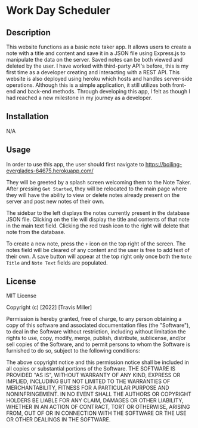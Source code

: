 # Work Day Scheduler

## Description

This website functions as a basic note taker app. It allows users to create a note with a title and content and save it in a JSON file using Express.js to manipulate the data on the server. Saved notes can be both viewed and deleted by the user.
I have worked with third-party API's before, this is my first time as a developer creating and interacting with a REST API. This website is also deployed using heroku which hosts and handles server-side operations. Although this is a simple application, it still utilizes both front-end and back-end methods. Through developing this app, I felt as though I had reached a new milestone in my journey as a developer.

## Installation

N/A

## Usage

In order to use this app, the user should first navigate to <https://boiling-everglades-64675.herokuapp.com/>

They will be greeted by a splash screen welcoming them to the Note Taker. After pressing ```Get Started```, they will be relocated to the main page where they will have the ability to view or delete notes already present on the server and post new notes of their own.

The sidebar to the left displays the notes currently present in the database JSON file. Clicking on the tile will display the title and contents of that note in the main text field. Clicking the red trash icon to the right will delete that note from the database.

To create a new note, press the ```+``` icon on the top right of the screen. The notes field will be cleared of any content and the user is free to add text of their own. A save button will appear at the top right only once both the ```Note Title``` and ```Note Text``` fields are populated.

    

## License

MIT License

Copyright (c) [2022] [Travis Miller]

Permission is hereby granted, free of charge, to any person obtaining a copy of this software and associated documentation files (the "Software"), to deal in the Software without restriction, including without limitation the rights to use, copy, modify, merge, publish, distribute, sublicense, and/or sell copies of the Software, and to permit persons to whom the Software is furnished to do so, subject to the following conditions:

The above copyright notice and this permission notice shall be included in all copies or substantial portions of the Software.
THE SOFTWARE IS PROVIDED "AS IS", WITHOUT WARRANTY OF ANY KIND, EXPRESS OR IMPLIED, INCLUDING BUT NOT LIMITED TO THE WARRANTIES OF MERCHANTABILITY, FITNESS FOR A PARTICULAR PURPOSE AND NONINFRINGEMENT. IN NO EVENT SHALL THE AUTHORS OR COPYRIGHT HOLDERS BE LIABLE FOR ANY CLAIM, DAMAGES OR OTHER LIABILITY, WHETHER IN AN ACTION OF CONTRACT, TORT OR OTHERWISE, ARISING FROM, OUT OF OR IN CONNECTION WITH THE SOFTWARE OR THE USE OR OTHER DEALINGS IN THE SOFTWARE.

